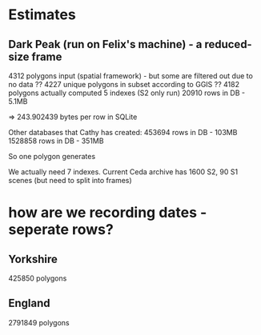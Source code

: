 
Estimates
=========

Dark Peak (run on Felix's machine) - a reduced-size frame
---------------------------------------------------------

4312 polygons input (spatial framework) - but some are filtered out due to no data ??
4227 unique polygons in subset according to GGIS ??
4182 polygons actually computed
5 indexes (S2 only run)
20910 rows in DB - 5.1MB

=> 243.902439 bytes per row in SQLite

Other databases that Cathy has created:
453694 rows in DB - 103MB
1528858 rows in DB - 351MB

So one polygon generates

We actually need 7 indexes.
Current Ceda archive has 1600 S2, 90 S1 scenes (but need to split into frames)

# how are we recording dates - seperate rows?

Yorkshire
---------

425850 polygons

England
-------

2791849 polygons

